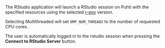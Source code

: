 The RStudio application will launch a RStudio session on Puhti
with the specified resources using the selected
[r-env](../../apps/r-env.md) version.

Selecting Multithreaded will set `OMP_NUM_THREADS`
to the number of requested CPU cores.

The user is automatically logged in to the rstudio session
when pressing the **Connect to RStudio Server** button.

